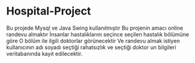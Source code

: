 # Hospital-Project
Bu projede Mysql ve Java Swing kullanılmıştır
Bu projenin amacı online randevu almaktır
İnsanlar hastalıklarını seçince seçilen hastalık bölümüne göre O bölüm ile ilgili doktorlar görünecektir
Ve randevu almak istiyen kullanıcının adı soyadı seçtiği rahatsızlık ve seçtiği doktor un bilgileri veritabanında kayıt edilecektir.
